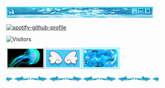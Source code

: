 ![divider3](divider3.webp)

[![spotify-github-profile](https://spotify-github-profile.kittinanx.com/api/view?uid=pwrhjcc1f6bl27upw72owi0xa&cover_image=true&theme=default&show_offline=true&background_color=4bcfcf&interchange=false&bar_color=ffffff&bar_color_cover=false)](https://github.com/kittinan/spotify-github-profile)

![Visitors](https://api.visitorbadge.io/api/visitors?path=https%3A%2F%2Fgithub.com%2Fiyowa&label=sigmas&labelColor=%23d9e3f0&countColor=%232ccce4&style=plastic)

![stamp1](stamp1.webp)![stamp2](stamp2.webp)![stamp3](stamp3.png)

![divider4](divider4.png)
